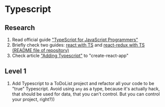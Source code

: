 # Typescript

## Research

1. Read official guide ["TypeScript for JavaScript Programmers"](https://www.typescriptlang.org/docs/handbook/typescript-in-5-minutes.html)
2. Briefly check two guides: [react with TS](https://github.com/piotrwitek/react-redux-typescript-guide#react-types-cheatsheet) and [react-redux with TS (README file of repository)](https://github.com/piotrwitek/react-redux-typescript-guide#react-types-cheatsheet)
3. Check article ["Adding Typescript"](https://create-react-app.dev/docs/adding-typescript/) to "create-react-app"

## Level 1

1. Add Typescript to a ToDoList project and refactor all your code to be "true" Typescript. Avoid using `any` as a type, because it's actually hack, that should be used for data, that you can't control. But you can control your project, right?))
